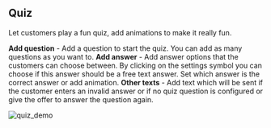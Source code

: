 ## Quiz

Let customers play a fun quiz, add animations to make it really fun.

**Add question** - Add a question to start the quiz. You can add as many questions as you want to.
**Add answer** - Add answer options that the customers can choose between. By clicking on the settings symbol you can choose if this answer should be a free text answer. Set which answer is the correct answer or add animation.
**Other texts** - Add text which will be sent if the customer enters an invalid answer or if no quiz question is configured or give the offer to answer the question again.

![quiz_demo](https://raw.githubusercontent.com/loyjoy/welcome/master/help/processes/process/subprocesses/quiz_demo.png)
